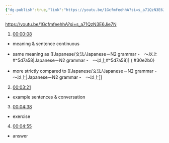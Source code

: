 ```yaml
---
{"dg-publish":true,"link":"https://youtu.be/1GcfmfeehhA?si=s_a71QzN3E6Jie7N","permalink":"/Japanese/文法/Japanese－N2 grammar -～うえは/","dgPassFrontmatter":true}
---
```


https://youtu.be/1GcfmfeehhA?si=s_a71QzN3E6Jie7N

1. [00:00:08](https://www.youtube.com/watch?v=1GcfmfeehhA&t=9#t=8.54) 
- meaning & sentence continuous
- same meaning as [[Japanese/文法/Japanese－N2 grammar -　～以上#^5d7a58\|Japanese－N2 grammar -　～以上#^5d7a58]]
{ #30e2b0}

- more strictly compared to [[Japanese/文法/Japanese－N2 grammar -　～以上\|Japanese－N2 grammar -　～以上]]

2. [00:03:21](https://www.youtube.com/watch?v=1GcfmfeehhA&t=201#t=03:21.06) 
- example sentences & conversation

3. [00:04:38](https://www.youtube.com/watch?v=1GcfmfeehhA&t=279#t=04:38.88) 
- exercise

4. [00:04:55](https://www.youtube.com/watch?v=1GcfmfeehhA&t=295#t=04:55.25) 
- answer